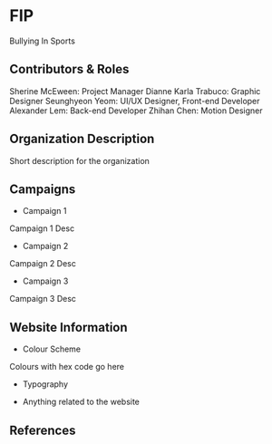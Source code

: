 # FIP
Bullying In Sports

## Contributors & Roles
Sherine McEween: Project Manager
Dianne Karla Trabuco: Graphic Designer
Seunghyeon Yeom: UI/UX Designer, Front-end Developer
Alexander Lem: Back-end Developer
Zhihan Chen: Motion Designer

## Organization Description
Short description for the organization

## Campaigns
* Campaign 1

Campaign 1 Desc

* Campaign 2

Campaign 2 Desc

* Campaign 3

Campaign 3 Desc

## Website Information
* Colour Scheme

Colours with hex code go here

* Typography

* Anything related to the website

## References